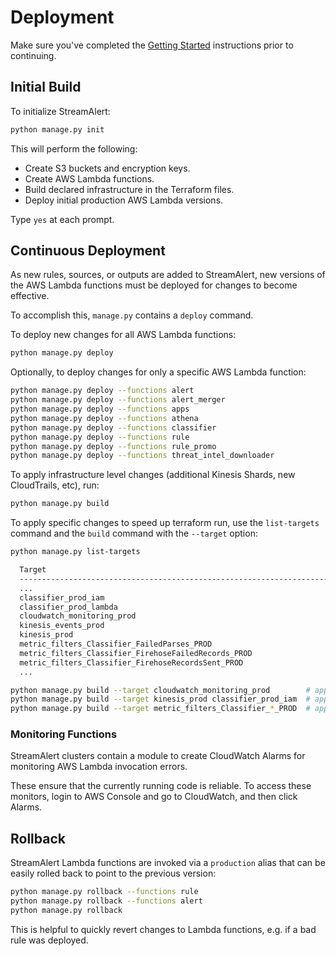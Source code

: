 # Deployment

Make sure you\'ve completed the [Getting Started](getting-started.html)
instructions prior to continuing.

## Initial Build

To initialize StreamAlert:

``` bash
python manage.py init
```

This will perform the following:

-   Create S3 buckets and encryption keys.
-   Create AWS Lambda functions.
-   Build declared infrastructure in the Terraform files.
-   Deploy initial production AWS Lambda versions.

Type `yes` at each prompt.

## Continuous Deployment

As new rules, sources, or outputs are added to StreamAlert, new versions
of the AWS Lambda functions must be deployed for changes to become
effective.

To accomplish this, `manage.py` contains a `deploy` command.

To deploy new changes for all AWS Lambda functions:

``` bash
python manage.py deploy
```

Optionally, to deploy changes for only a specific AWS Lambda function:

``` bash
python manage.py deploy --functions alert
python manage.py deploy --functions alert_merger
python manage.py deploy --functions apps
python manage.py deploy --functions athena
python manage.py deploy --functions classifier
python manage.py deploy --functions rule
python manage.py deploy --functions rule_promo
python manage.py deploy --functions threat_intel_downloader
```

To apply infrastructure level changes (additional Kinesis Shards, new
CloudTrails, etc), run:

``` bash
python manage.py build
```

To apply specific changes to speed up terraform run, use the
`list-targets` command and the `build` command with the `--target`
option:

``` bash
python manage.py list-targets

  Target                                                                                Type
  ----------------------------------------------------------------------------------------------
  ...
  classifier_prod_iam                                                                   module
  classifier_prod_lambda                                                                module
  cloudwatch_monitoring_prod                                                            module
  kinesis_events_prod                                                                   module
  kinesis_prod                                                                          module
  metric_filters_Classifier_FailedParses_PROD                                           module
  metric_filters_Classifier_FirehoseFailedRecords_PROD                                  module
  metric_filters_Classifier_FirehoseRecordsSent_PROD                                    module
  ...

python manage.py build --target cloudwatch_monitoring_prod        # apply to single module
python manage.py build --target kinesis_prod classifier_prod_iam  # apply to two modules
python manage.py build --target metric_filters_Classifier_*_PROD  # apply to three modules
```

### Monitoring Functions

StreamAlert clusters contain a module to create CloudWatch Alarms for
monitoring AWS Lambda invocation errors.

These ensure that the currently running code is reliable. To access
these monitors, login to AWS Console and go to CloudWatch, and then
click Alarms.

## Rollback

StreamAlert Lambda functions are invoked via a `production` alias that
can be easily rolled back to point to the previous version:

``` bash
python manage.py rollback --functions rule
python manage.py rollback --functions alert
python manage.py rollback
```

This is helpful to quickly revert changes to Lambda functions, e.g. if a
bad rule was deployed.
